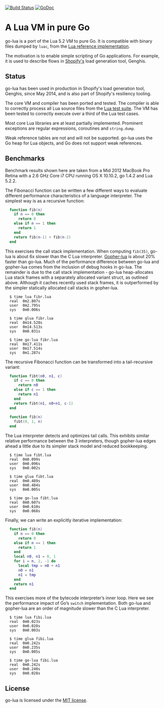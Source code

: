 [![Build Status](https://circleci.com/gh/Shopify/go-lua.png?circle-token=997f951c602c0c63a263eba92975428a49ee4c2e)](https://circleci.com/gh/Shopify/go-lua)
[![GoDoc](https://godoc.org/github.com/Shopify/go-lua?status.png)](https://godoc.org/github.com/Shopify/go-lua)

A Lua VM in pure Go
===================

go-lua is a port of the Lua 5.2 VM to pure Go. It is compatible with binary files dumped by `luac`, from the [Lua reference implementation](http://www.lua.org/).

The motivation is to enable simple scripting of Go applications. For example, it is used to describe flows in [Shopify's](http://www.shopify.com/) load generation tool, Genghis.

Status
------

go-lua has been used in production in Shopify's load generation tool, Genghis, since May 2014, and is also part of Shopify's resiliency tooling.

The core VM and compiler has been ported and tested. The compiler is able to correctly process all Lua source files from the [Lua test suite](https://github.com/Shopify/lua-tests). The VM has been tested to correctly execute over a third of the Lua test cases.

Most core Lua libraries are at least partially implemented. Prominent exceptions are regular expressions, coroutines and `string.dump`.

Weak reference tables are not and will not be supported. go-lua uses the Go heap for Lua objects, and Go does not support weak references.

Benchmarks
----------

Benchmark results shown here are taken from a Mid 2012 MacBook Pro Retina with a 2.6 GHz Core i7 CPU running OS X 10.10.2, go 1.4.2 and Lua 5.2.2.

The Fibonacci function can be written a few different ways to evaluate different performance characteristics of a language interpreter. The simplest way is as a recursive function:
```lua
  function fib(n)
    if n == 0 then
      return 0
    else if n == 1 then
      return 1
    end
    return fib(n-1) + fib(n-2)
  end
```

This exercises the call stack implementation. When computing `fib(35)`, go-lua is about 6x slower than the C Lua interpreter. [Gopher-lua](https://github.com/yuin/gopher-lua) is about 20% faster than go-lua. Much of the performance difference between go-lua and gopher-lua comes from the inclusion of debug hooks in go-lua. The remainder is due to the call stack implementation - go-lua heap-allocates Lua stack frames with a separately allocated variant struct, as outlined above. Although it caches recently used stack frames, it is outperformed by the simpler statically allocated call stacks in gopher-lua.
```
  $ time lua fibr.lua
  real  0m2.807s
  user  0m2.795s
  sys   0m0.006s
  
  $ time glua fibr.lua
  real  0m14.528s
  user  0m14.513s
  sys   0m0.031s
  
  $ time go-lua fibr.lua
  real  0m17.411s
  user  0m17.514s
  sys   0m1.287s
```

The recursive Fibonacci function can be transformed into a tail-recursive variant:
```lua
  function fibt(n0, n1, c)
    if c == 0 then
      return n0
    else if c == 1 then
      return n1
    end
    return fibt(n1, n0+n1, c-1)
  end
  
  function fib(n)
    fibt(0, 1, n)
  end
```

The Lua interpreter detects and optimizes tail calls. This exhibits similar relative performance between the 3 interpreters, though gopher-lua edges ahead a little due to its simpler stack model and reduced bookkeeping.
```
  $ time lua fibt.lua
  real  0m0.099s
  user  0m0.096s
  sys   0m0.002s

  $ time glua fibt.lua
  real  0m0.489s
  user  0m0.484s
  sys   0m0.005s

  $ time go-lua fibt.lua
  real  0m0.607s
  user  0m0.610s
  sys   0m0.068s
```

Finally, we can write an explicitly iterative implementation:
```lua
  function fib(n)
    if n == 0 then
      return 0
    else if n == 1 then
      return 1
    end
    local n0, n1 = 0, 1
    for i = n, 2, -1 do
      local tmp = n0 + n1
      n0 = n1
      n1 = tmp
    end
    return n1
  end
```

This exercises more of the bytecode interpreter’s inner loop. Here we see the performance impact of Go’s `switch` implementation. Both go-lua and gopher-lua are an order of magnitude slower than the C Lua interpreter.
```
  $ time lua fibi.lua
  real  0m0.023s
  user  0m0.020s
  sys   0m0.003s

  $ time glua fibi.lua
  real  0m0.242s
  user  0m0.235s
  sys   0m0.005s

  $ time go-lua fibi.lua
  real  0m0.242s
  user  0m0.240s
  sys   0m0.028s
```

License
-------

go-lua is licensed under the [MIT license](https://github.com/Shopify/go-lua/blob/master/LICENSE.md).
